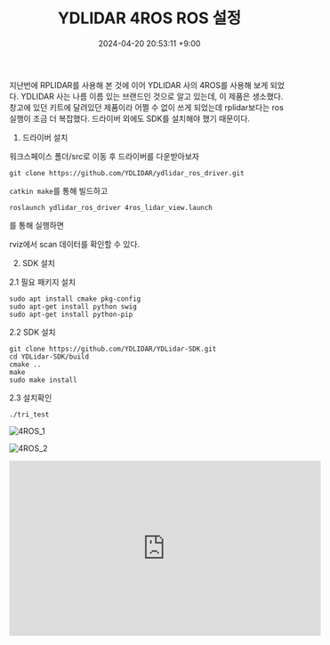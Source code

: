 ﻿---
title: YDLIDAR 4ROS ROS 설정
date: 2024-04-20 20:53:11 +9:00
categories: [Device Overview, LIDAR]
tags: [LIDAR, 4ROS, ROS, YDLIDAR]
---

지난번에 RPLIDAR를 사용해 본 것에 이어 YDLIDAR 사의 4ROS를 사용해 보게 되었다.
YDLIDAR 사는 나름 이름 있는 브랜드인 것으로 알고 있는데, 이 제품은 생소했다.
창고에 있던 키트에 달려있던 제품이라 어쩔 수 없이 쓰게 되었는데 rplidar보다는 ros 실행이 조금 더 복잡했다.
드라이버 외에도 SDK를 설치해야 했기 때문이다.


1. 드라이버 설치

워크스페이스 폴더/src로 이동 후 드라이버를 다운받아보자

`git clone https://github.com/YDLIDAR/ydlidar_ros_driver.git`

`catkin make`를 통해 빌드하고

`roslaunch ydlidar_ros_driver 4ros_lidar_view.launch`

를 통해 실행하면

rviz에서 scan 데이터를 확인할 수 있다.

2. SDK 설치

2.1 필요 패키지 설치
```
sudo apt install cmake pkg-config
sudo apt-get install python swig
sudo apt-get install python-pip
```

2.2 SDK 설치
```
git clone https://github.com/YDLIDAR/YDLidar-SDK.git
cd YDLidar-SDK/build
cmake ..
make
sudo make install
```

2.3 설치확인

`./tri_test`


![4ROS_1](https://github.com/reason-rock/reason-rock.github.io/assets/98293904/3feff044-f621-4604-9273-10227673602a)

![4ROS_2](https://github.com/reason-rock/reason-rock.github.io/assets/98293904/cb87e02d-a70b-4c57-94ea-7fc578f3b415)


<iframe width="560" height="315" src="https://www.youtube.com/embed/GztbBGHplKE?si=xl3CDOwVMGdcSsFY" title="YouTube video player" frameborder="0" allow="accelerometer; autoplay; clipboard-write; encrypted-media; gyroscope; picture-in-picture; web-share" referrerpolicy="strict-origin-when-cross-origin" allowfullscreen></iframe>